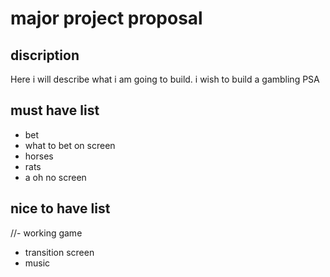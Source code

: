 # major project proposal

## discription
Here i will describe what i am going to build. i wish to build a gambling PSA

## must have list
- bet
- what to bet on screen
- horses
- rats
- a oh no screen

## nice to have list
//- working game
- transition screen
- music